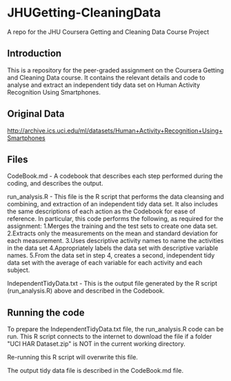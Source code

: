 # JHUGetting-CleaningData
A repo for the JHU Coursera Getting and Cleaning Data Course Project

## Introduction

This is a repository for the peer-graded assignment on the Coursera Getting and Cleaning Data course. It contains the relevant details and code to analyse and extract an independent tidy data set on Human Activity Recognition Using Smartphones.

## Original Data

http://archive.ics.uci.edu/ml/datasets/Human+Activity+Recognition+Using+Smartphones 

## Files

CodeBook.md - A codebook that describes each step performed during the coding, and describes the output.

run_analysis.R - This file is the R script that performs the data cleansing and combining, and extraction of an independent tidy data set. It also includes the same descriptions of each action as the Codebook for ease of reference. In particular, this code performs the following, as required for the assignment:
1.Merges the training and the test sets to create one data set.
2.Extracts only the measurements on the mean and standard deviation for each measurement. 
3.Uses descriptive activity names to name the activities in the data set
4.Appropriately labels the data set with descriptive variable names. 
5.From the data set in step 4, creates a second, independent tidy data set with the average of each variable for each activity and each subject.

IndependentTidyData.txt - This is the output file generated by the R script (run_analysis.R) above and described in the Codebook.

## Running the code

To prepare the IndependentTidyData.txt file, the run_analysis.R code can be run. This R script connects to the internet to download the file if a folder "UCI HAR Dataset.zip" is NOT in the current working directory.

Re-running this R script will overwrite this file.

The output tidy data file is described in the CodeBook.md file.
